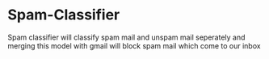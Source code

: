 # Spam-Classifier
Spam classifier will classify spam mail and unspam mail seperately  and merging this model with gmail will block spam mail which come to our inbox
